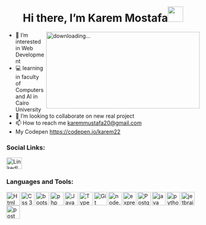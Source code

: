 <h1 align="center">Hi there, I’m Karem Mostafa<img src="https://media.giphy.com/media/hvRJCLFzcasrR4ia7z/giphy.gif" width="40px"></h1>
<img align="right" alt=" downloading..." src="https://i.pinimg.com/originals/3c/84/cd/3c84cdb1e180a46031edaed16e042beb.gif" width="400" height="200" />

- 👀 I’m interested in Web Development
- 💻 learning in faculty of Computers and AI in Cairo University
- 💞️ I’m looking to collaborate on new real project
- 📫 How to reach me karemmustafa20@gmail.com
- My Codepen https://codepen.io/karem22


### Social Links:
<a href="https://www.linkedin.com/in/karem-mostafa-044339242/"><img align="center" src="https://icon.icepanel.io/Technology/svg/LinkedIn.svg" alt="LinkedIn" height="30" width="40" style="max-width: 100%;"></a>

<!---
EngKarem/EngKarem is a ✨ special ✨ repository because its `README.md` (this file) appears on your GitHub profile.
You can click the Preview link to take a look at your changes.
--->

### Languages and Tools:
<img align="left" alt="Html 5" width="35px" height="35px" src="https://icon.icepanel.io/Technology/svg/HTML5.svg" />

<img align="left" alt="Css 3" width="35px" height="35px" src="https://icon.icepanel.io/Technology/svg/CSS3.svg" />

<img align="left" alt="bootstrap" width="35px" height="35px" src="https://icon.icepanel.io/Technology/svg/Bootstrap.svg" />

<img align="left" alt="php" width="35px" height="35px" src="https://icon.icepanel.io/Technology/svg/PHP.svg" />

<img align="left" alt="JavaScript" width="35px" height="35px" src="https://icon.icepanel.io/Technology/svg/JavaScript.svg" />

<img align="left" alt="TypeScript" width="35px" height="35px" src="https://icon.icepanel.io/Technology/svg/TypeScript.svg" />

<img align="left" alt="Git" width="35px" height="35px" src="https://icon.icepanel.io/Technology/svg/Git.svg" />

<img align="left" alt="node.js" width="35px" height="35px" src="https://icon.icepanel.io/Technology/svg/Node.js.svg">

<img align="left" alt="express.js" width="35px" height="35px" src="https://icon.icepanel.io/Technology/png-shadow-512/Express.png">

<img align="left" alt="PostgreSQL" width="35px" height="35px" src="https://icon.icepanel.io/Technology/svg/PostgresSQL.svg" />

<img align="left" alt="java" width="35px" height="35px" src="https://icon.icepanel.io/Technology/svg/Java.svg" >

<img align="left" alt="python" width="35px" height="35px" src="https://icon.icepanel.io/Technology/svg/Python.svg" />

<img align="left" alt="jetbrains" width="35px" height="35px" src="https://icon.icepanel.io/Technology/svg/JetBrains.svg" />

<img align="left" alt="postman" width="35px" height="35px" src="https://icon.icepanel.io/Technology/svg/Postman.svg" />

<br><br>
<!-- <p><img align="left" src="https://github-readme-stats.vercel.app/api/top-langs?username=EngKarem&show_icons=true&locale=en&layout=compact" alt="EngKarem" /></p> -->

<!-- <p><img align="right" src="https://github-readme-stats.vercel.app/api?username=EngKarem&show_icons=true&locale=en" alt="EngKarem" /></p> -->
